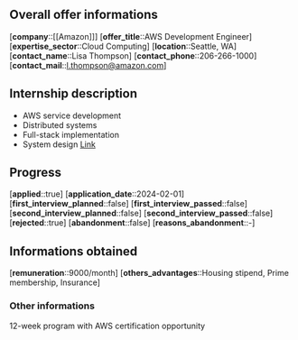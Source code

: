 ## Overall offer informations
[**company**::[[Amazon]]]
[**offer_title**::AWS Development Engineer]
[**expertise_sector**::Cloud Computing]
[**location**::Seattle, WA]
[**contact_name**::Lisa Thompson]
[**contact_phone**::206-266-1000]
[**contact_mail**::l.thompson@amazon.com]

## Internship description
- AWS service development
- Distributed systems
- Full-stack implementation
- System design
[Link](https://careers.amazon.com/aws-engineer-2024)

## Progress
[**applied**::true]
[**application_date**::2024-02-01]
[**first_interview_planned**::false]
[**first_interview_passed**::false]
[**second_interview_planned**::false]
[**second_interview_passed**::false]
[**rejected**::true]
[**abandonment**::false]
[**reasons_abandonment**::-]

## Informations obtained
[**remuneration**::9000/month]
[**others_advantages**::Housing stipend, Prime membership, Insurance]

### Other informations
12-week program with AWS certification opportunity